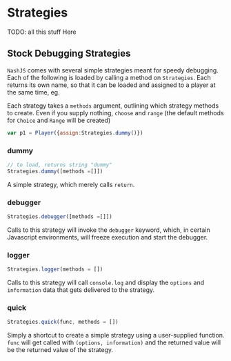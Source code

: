 # Strategies

TODO: all this stuff Here


## Stock Debugging Strategies

`NashJS` comes with several simple strategies meant for speedy debugging. Each of the following is loaded by calling a method on `Strategies`. Each returns its own name, so that it can be loaded and assigned to a player at the same time, eg.

Each strategy takes a `methods` argument, outlining which strategy methods to create. Even if you supply nothing, `choose` and `range` (the default methods for `Choice` and `Range` will be created)
```js
var p1 = Player({assign:Strategies.dummy()})
```

### dummy
```js
// to load, returns string "dummy"
Strategies.dummy([methods =[]])
```

A simple strategy, which merely calls `return`.

### debugger
```js
Strategies.debugger([methods =[]])
```

Calls to this strategy will invoke the `debugger` keyword, which, in certain Javascript environments, will freeze execution and start the debugger.

### logger
```js
Strategies.logger(methods = [])
```

Calls to this strategy will call `console.log` and display the `options` and `information` data that gets delivered to the strategy.

### quick
```js
Strategies.quick(func, methods = [])
```

Simply a shortcut to create a simple strategy using a user-supplied function. `func` will get called with `(options, information)` and the returned value will be the returned value of the strategy.
